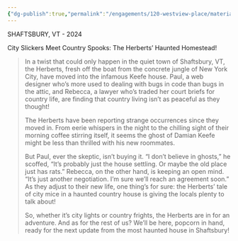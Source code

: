 ```yaml
---
{"dg-publish":true,"permalink":"/engagements/120-westview-place/materials/2024-article/","noteIcon":"","created":"2024-08-16T16:49:00.000-04:00","updated":"2025-01-07T22:40:33.840-05:00"}
---
```


SHAFTSBURY, VT - 2024

City Slickers Meet Country Spooks: The Herberts’ Haunted Homestead!

> In a twist that could only happen in the quiet town of Shaftsbury, VT, the Herberts, fresh off the boat from the concrete jungle of New York City, have moved into the infamous Keefe house. Paul, a web designer who’s more used to dealing with bugs in code than bugs in the attic, and Rebecca, a lawyer who’s traded her court briefs for country life, are finding that country living isn’t as peaceful as they thought!
> 
> The Herberts have been reporting strange occurrences since they moved in. From eerie whispers in the night to the chilling sight of their morning coffee stirring itself, it seems the ghost of Damian Keefe might be less than thrilled with his new roommates. 
> 
> But Paul, ever the skeptic, isn’t buying it. “I don’t believe in ghosts,” he scoffed, “It’s probably just the house settling. Or maybe the old place just has rats.” Rebecca, on the other hand, is keeping an open mind. “It’s just another negotiation. I’m sure we’ll reach an agreement soon.” As they adjust to their new life, one thing’s for sure: the Herberts’ tale of city mice in a haunted country house is giving the locals plenty to talk about!
> 
> So, whether it’s city lights or country frights, the Herberts are in for an adventure. And as for the rest of us? We’ll be here, popcorn in hand, ready for the next update from the most haunted house in Shaftsbury!